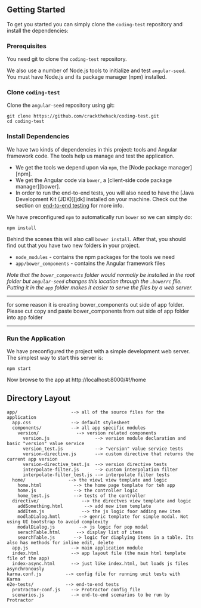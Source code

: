 ## Getting Started

To get you started you can simply clone the `coding-test` repository and install the dependencies:

### Prerequisites

You need git to clone the `coding-test` repository. 

We also use a number of Node.js tools to initialize and test `angular-seed`. You must have Node.js
and its package manager (npm) installed. 

### Clone `coding-test`

Clone the `angular-seed` repository using git:

```
git clone https://github.com/crackthehack/coding-test.git
cd coding-test
```
### Install Dependencies

We have two kinds of dependencies in this project: tools and Angular framework code. The tools help
us manage and test the application.

* We get the tools we depend upon via `npm`, the [Node package manager][npm].
* We get the Angular code via `bower`, a [client-side code package manager][bower].
* In order to run the end-to-end tests, you will also need to have the
  [Java Development Kit (JDK)][jdk] installed on your machine. Check out the section on
  [end-to-end testing](#e2e-testing) for more info.

We have preconfigured `npm` to automatically run `bower` so we can simply do:

```
npm install
```

Behind the scenes this will also call `bower install`. After that, you should find out that you have
two new folders in your project.

* `node_modules` - contains the npm packages for the tools we need
* `app/bower_components` - contains the Angular framework files

*Note that the `bower_components` folder would normally be installed in the root folder but
`angular-seed` changes this location through the `.bowerrc` file. Putting it in the `app` folder
makes it easier to serve the files by a web server.*

*********************************************
for some reason it is creating bower_components out side of app folder.
Please cut copy and paste bower_components from out side of app folder into app folder
*********************************************

### Run the Application

We have preconfigured the project with a simple development web server. The simplest way to start
this server is:

```
npm start
```

Now browse to the app at http://localhost:8000/#!/home


## Directory Layout

```
app/                    --> all of the source files for the application
  app.css               --> default stylesheet
  components/           --> all app specific modules
    version/              --> version related components
      version.js                 --> version module declaration and basic "version" value service
      version_test.js            --> "version" value service tests
      version-directive.js       --> custom directive that returns the current app version
      version-directive_test.js  --> version directive tests
      interpolate-filter.js      --> custom interpolation filter
      interpolate-filter_test.js --> interpolate filter tests
  home/                --> the view1 view template and logic
    home.html            --> the home page template for teh app
    home.js              --> the controller logic
    home_test.js         --> tests of the controller
  directive/                --> the directves view template and logic
    addSomething.html        --> add new item template
    addItem.js              --> the js logic foor adding new item
    modlaDialog.hmtl       --> genric template for simple modal. Not using UI bootstrap to avoid complexity
    modalDialog.js         --> js logic for pop modal
    serachTable.html      --> display list of items
    searchTable.js       --> logic for diaplying items in a table. Its also has methods for inline edit, delete
  app.js                --> main application module
  index.html            --> app layout file (the main html template file of the app)
  index-async.html      --> just like index.html, but loads js files asynchronously
karma.conf.js         --> config file for running unit tests with Karma
e2e-tests/            --> end-to-end tests
  protractor-conf.js    --> Protractor config file
  scenarios.js          --> end-to-end scenarios to be run by Protractor
```



